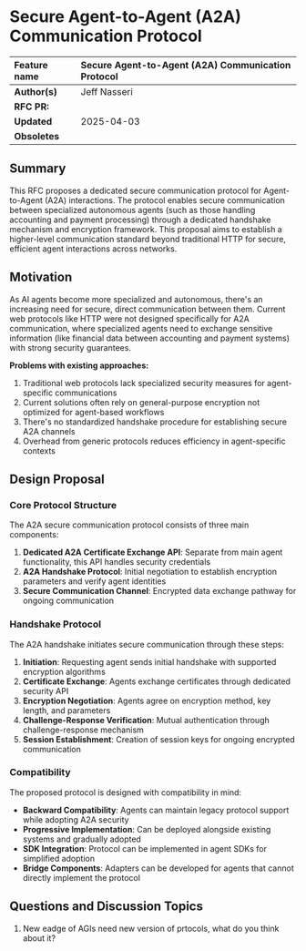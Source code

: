 # Secure Agent-to-Agent (A2A) Communication Protocol

| Feature name  | Secure Agent-to-Agent (A2A) Communication Protocol                   |
| :------------ | :------------------------------------------------------------------- |
| **Author(s)** | Jeff Nasseri                                                         |
| **RFC PR:**   |                                                                      |
| **Updated**   | 2025-04-03                                                           |
| **Obsoletes** |                                                                      |

## Summary

This RFC proposes a dedicated secure communication protocol for Agent-to-Agent (A2A) interactions. The protocol enables secure communication between specialized autonomous agents (such as those handling accounting and payment processing) through a dedicated handshake mechanism and encryption framework. This proposal aims to establish a higher-level communication standard beyond traditional HTTP for secure, efficient agent interactions across networks.

## Motivation

As AI agents become more specialized and autonomous, there's an increasing need for secure, direct communication between them. Current web protocols like HTTP were not designed specifically for A2A communication, where specialized agents need to exchange sensitive information (like financial data between accounting and payment systems) with strong security guarantees.

**Problems with existing approaches:**

1. Traditional web protocols lack specialized security measures for agent-specific communications
2. Current solutions often rely on general-purpose encryption not optimized for agent-based workflows
3. There's no standardized handshake procedure for establishing secure A2A channels
4. Overhead from generic protocols reduces efficiency in agent-specific contexts

## Design Proposal

### Core Protocol Structure

The A2A secure communication protocol consists of three main components:

1. **Dedicated A2A Certificate Exchange API**: Separate from main agent functionality, this API handles security credentials
2. **A2A Handshake Protocol**: Initial negotiation to establish encryption parameters and verify agent identities
3. **Secure Communication Channel**: Encrypted data exchange pathway for ongoing communication

### Handshake Protocol

The A2A handshake initiates secure communication through these steps:

1. **Initiation**: Requesting agent sends initial handshake with supported encryption algorithms
2. **Certificate Exchange**: Agents exchange certificates through dedicated security API
3. **Encryption Negotiation**: Agents agree on encryption method, key length, and parameters
4. **Challenge-Response Verification**: Mutual authentication through challenge-response mechanism
5. **Session Establishment**: Creation of session keys for ongoing encrypted communication

### Compatibility

The proposed protocol is designed with compatibility in mind:

- **Backward Compatibility**: Agents can maintain legacy protocol support while adopting A2A security
- **Progressive Implementation**: Can be deployed alongside existing systems and gradually adopted
- **SDK Integration**: Protocol can be implemented in agent SDKs for simplified adoption
- **Bridge Components**: Adapters can be developed for agents that cannot directly implement the protocol

## Questions and Discussion Topics

1. New eadge of AGIs need new version of prtocols, what do you think about it?
